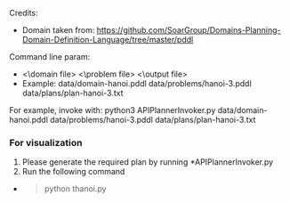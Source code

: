 Credits:
- Domain taken from:
  https://github.com/SoarGroup/Domains-Planning-Domain-Definition-Language/tree/master/pddl

Command line param:
 - <\domain file> <\problem file> <\output file>
 - Example: data/domain-hanoi.pddl data/problems/hanoi-3.pddl data/plans/plan-hanoi-3.txt

For example, invoke with:
python3 APIPlannerInvoker.py data/domain-hanoi.pddl data/problems/hanoi-3.pddl data/plans/plan-hanoi-3.txt

### For visualization

1. Please generate the required plan by running *APIPlannerInvoker.py
2. Run the following command 
- > python thanoi.py <plan file>
